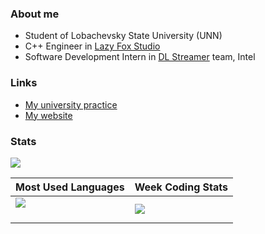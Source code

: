 ### About me

* Student of Lobachevsky State University (UNN)
* C++ Engineer in [Lazy Fox Studio](https://github.com/lazyfox-studio)
* Software Development Intern in [DL Streamer](https://github.com/openvinotoolkit/dlstreamer_gst) team, Intel

### Links

* [My university practice](https://github.com/vla5924-practice)
* [My website](https://mvla.ru)


### Stats

[![](https://github-readme-stats.vercel.app/api?username=vla5924&show_icons=true&count_private=true&hide_title=true&include_all_commits=true)](https://github.com/anuraghazra/github-readme-stats)

Most Used Languages | Week Coding Stats
--- | ---
![](https://github-readme-stats.vercel.app/api/top-langs/?username=vla5924&layout=compact&hide_title=true&hide_border=true)<br><br> | ![](https://github-readme-stats.vercel.app/api/wakatime?username=vla5924&layout=compact&hide_title=true&hide_border=true)<br>
